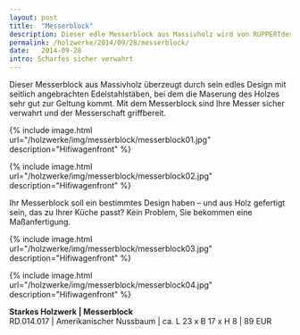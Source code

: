 ```yaml
---
layout: post
title:  "Messerblock"
description: Dieser edle Messerblock aus Massivholz wird von RUPPERTdesign individuell aus Ihrem Wunschholz für Sie gefertigt. Ihr Messerblock wir eine Maßanfertigung!
permalink: /holzwerke/2014/09/28/messerblock/
date:   2014-09-28
intro: Scharfes sicher verwahrt
---
```


Dieser Messerblock aus Massivholz überzeugt durch sein edles Design mit seitlich angebrachten Edelstahlstäben, 
bei dem die Maserung des Holzes sehr gut zur Geltung kommt. 
Mit dem Messerblock sind Ihre Messer sicher verwahrt und der Messerschaft griffbereit. 

{% include image.html url="/holzwerke/img/messerblock/messerblock01.jpg" description="Hifiwagenfront" %}

{% include image.html url="/holzwerke/img/messerblock/messerblock02.jpg" description="Hifiwagenfront" %}

Ihr Messerblock soll ein bestimmtes Design haben – und aus Holz gefertigt sein, 
das zu Ihrer Küche passt? 
Kein Problem, Sie bekommen eine Maßanfertigung.

{% include image.html url="/holzwerke/img/messerblock/messerblock03.jpg" description="Hifiwagenfront" %}

{% include image.html url="/holzwerke/img/messerblock/messerblock04.jpg" description="Hifiwagenfront" %}

**Starkes Holzwerk \| Messerblock**   
	RD.014.017  \| 	Amerikanischer Nussbaum \| ca. L 23 x B 17 x H 8 \| 89 EUR

